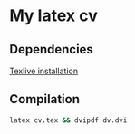 # My latex cv

## Dependencies

[Texlive installation](https://www.tug.org/texlive/quickinstall.html)

## Compilation

```sh
latex cv.tex && dvipdf dv.dvi
```
